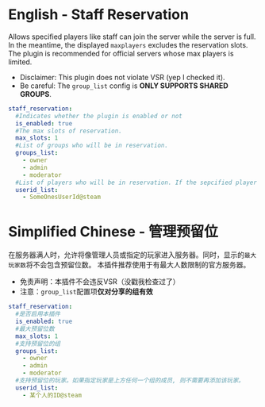 # English - Staff Reservation
  Allows specified players like staff can join the server while the server is full. In the meantime, the displayed `maxplayers` excludes the reservation slots.
  The plugin is recommended for official servers whose max players is limited.
  
  - Disclaimer: This plugin does not violate VSR (yep I checked it).
  - Be careful: The `group_list` config is **ONLY SUPPORTS SHARED GROUPS**.
  
  ```yaml
  staff_reservation:
    #Indicates whether the plugin is enabled or not
    is_enabled: true
    #The max slots of reservation.
    max_slots: 1
    #List of groups who will be in reservation.
    groups_list:
      - owner
      - admin
      - moderator
    #List of players who will be in reservation. If the sepcified player is a member of any group above, you don't need to add him.
    userid_list:
      - SomeOnesUserId@steam
  ```
  
  # Simplified Chinese - 管理预留位
  在服务器满人时，允许将像管理人员或指定的玩家进入服务器。同时，显示的`最大玩家数`将不会包含预留位数。
  本插件推荐使用于有最大人数限制的官方服务器。
  - 免责声明：本插件不会违反VSR（没戳我检查过了）
  - 注意：`group_list`配置项**仅对分享的组有效**
  
  ```yaml
  staff_reservation:
    #是否启用本插件
    is_enabled: true
    #最大预留位数
    max_slots: 1
    #支持预留位的组
    groups_list:
      - owner
      - admin
      - moderator
    #支持预留位的玩家。如果指定玩家是上方任何一个组的成员, 则不需要再添加该玩家。
    userid_list:
      - 某个人的ID@steam
  ```
